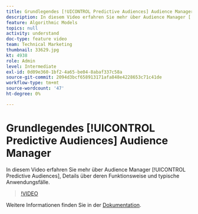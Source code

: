 ```yaml
---
title: Grundlegendes [!UICONTROL Predictive Audiences] Audience Manager
description: In diesem Video erfahren Sie mehr über Audience Manager [!UICONTROL Predictive Audiences], Details über deren Funktionsweise und typische Anwendungsfälle.
feature: Algorithmic Models
topics: null
activity: understand
doc-type: feature video
team: Technical Marketing
thumbnail: 33629.jpg
kt: 4938
role: Admin
level: Intermediate
exl-id: 0d09e360-1bf2-4a65-be04-8abaf337c58a
source-git-commit: 2094d3bcf658913171afa848e4228653c71c41de
workflow-type: tm+mt
source-wordcount: '47'
ht-degree: 0%

---
```


# Grundlegendes [!UICONTROL Predictive Audiences] Audience Manager

In diesem Video erfahren Sie mehr über Audience Manager [!UICONTROL Predictive Audiences], Details über deren Funktionsweise und typische Anwendungsfälle.

>[!VIDEO](https://video.tv.adobe.com/v/33629/?quality=12)

Weitere Informationen finden Sie in der [Dokumentation](https://experienceleague.adobe.com/docs/audience-manager/user-guide/features/algorithmic-models/predictive-audiences/predictive-audiences.html?lang=de).
